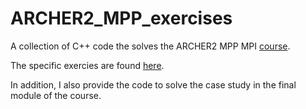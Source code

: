 # ARCHER2_MPP_exercises
A collection of C++ code the solves the ARCHER2 MPP MPI [course](https://epcced.github.io/MPI_Intro_Self_Service/). 

The specific exercies are found [here](https://learn-eu-central-1-prod-fleet01-xythos.content.blackboardcdn.com/5d1b15b77a8ac/10690687?X-Blackboard-S3-Bucket=learn-eu-central-1-prod-fleet01-xythos&X-Blackboard-Expiration=1698418800000&X-Blackboard-Signature=38SDipDi7p01CqY2eVDuFbQbz53wdD72smLfmq3qILM%3D&X-Blackboard-Client-Id=301835&X-Blackboard-S3-Region=eu-central-1&response-cache-control=private%2C%20max-age%3D21600&response-content-disposition=inline%3B%20filename%2A%3DUTF-8%27%27MPP-exercises.pdfresponse-content-type=application%2Fpdf&X-Amz-Security-Token=IQoJb3JpZ2luX2VjEGEaDGV1LWNlbnRyYWwtMSJGMEQCIEdez2jnKyoewHN%2BI9wgJFZ9dz7DtTnIEmbQBFPo0GqHAiBW1tRdDbeOTa5Q5EzcFYuk%2BIjY0J4uV7%2BkI6d6f8tFXirGBQiL%2F%2F%2F%2F%2F%2F%2F%2F%2F%2F8BEAMaDDYzNTU2NzkyNDE4MyIMy%2FSO0rwB5PZBM6IzKpoFRYYrmZXc7kxfLPGFna9XKuy3%2BLq%2BxD%2BKcjq3Ps1Kr8TMw8kYYVxtqeUkbRQeh3ZIPXTletBla%2FLL2ukc8xfkWU%2BGPifgJfWwliH0%2FCN0WronnQEJrRyCTaqmKzTYgRvUy%2F3TAgX3eYVOGIhyg1IXMui2oNAPb06EHeC4GztcRQX1XMprVeAzdZVLO2XH2mJq0zNOsDNCZR9Hvgj3otJqCoUGNsLhHH2bJxtTg9OVq5vo%2FblI5mBMEgsANvsRIvwrDf%2FrMEEjhW9oMX4LUj0saNmrJh%2FGs348B6%2FCvx221bJBOHpCMGeA9HmzK90nLZOiqSA38VqZiULCH1HWEueekQ2dnpu%2Bcv%2FmEA9S0i2zyvbj7tTtPZOkCcG4nZUeHByP7j0ZnIo1a%2FDFCYDORcLfOXG7Rtmvc9%2BdbI8cwmujq4u82dBAxeU0qkHUo6UC78BU%2BsSw4%2B6o8Pbj7Lt6gsaCnrSNadKuuZzMNEvUofcWbdk%2BppsvHhGtExATm%2BX%2Fxyqux9z8s%2ByN8CUfVrH%2FVdNlqmXnL49V1b0ss%2FobY1%2F0RhruLUaBTEeAnihgn3wruJ8hbhC40deHojri3LVvZsnWHqix1YOfIKgWjOst5gCepDPJRQ9KEfbc6WJLHMYFfms%2Bcj2Kwu2eAN8NxI5ZG3%2FOv1EaVF2hhnTvH%2Fx8js6fLc3mpTPH3tWM8UhdXHP9V4e56uXLJLlsTYJkOM6LYiefwAwBRxq7mq56VKhVqqVIgMDOIC3OztOC4pzaHGIIYLgcz1i6IW0SPfWFo2StRfPr9nxpcDbt66KWyR3kN0YxKwi82AA2CRM5WfywF07HJATxIGgeWdeFyqoniIh38UC7M6WY%2BfnfGP0qQwF%2B%2By2XMPCKj2bdHieFIQ45MICD7qkGOrIBnOMipulH0XWYmpRSOxdY6wW7fnLVlOfTv9zAQnTJ8nX5SjIxGrvNVBhRb%2FYveSTlWxr5mTsCZSzihfc2zlCjOg55c32blU7%2FIvKqYlSJyuyAehhSmrvzshVLh%2B6Hted7aULPwSSa%2BV%2BJ3XIvxbUc7f5uMzWjSo339AqkRKXdpgGWzx0haLT24Zg9s4d4Bn6JcL0xKUGcqwVGd0ZDcO5StlstsehtNpRJvfVHlnKhvlR46g%3D%3D&X-Amz-Algorithm=AWS4-HMAC-SHA256&X-Amz-Date=20231027T090000Z&X-Amz-SignedHeaders=host&X-Amz-Expires=21600&X-Amz-Credential=ASIAZH6WM4PL4KOHLPPT%2F20231027%2Feu-central-1%2Fs3%2Faws4_request&X-Amz-Signature=1fe68b88e2721bfc6422633c9d6dc762f739067f271020500383e680de755b56).

In addition, I also provide the code to solve the case study in the final module of the course.
